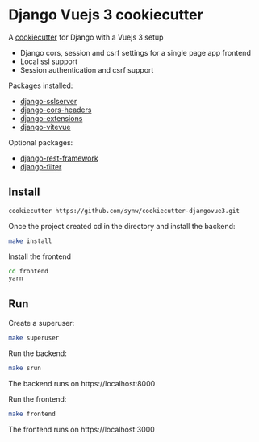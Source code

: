 # Django Vuejs 3 cookiecutter

A [cookiecutter](https://github.com/audreyr/cookiecutter) for Django with a Vuejs 3 setup

- Django cors, session and csrf settings for a single page app frontend
- Local ssl support
- Session authentication and csrf support

Packages installed:

- [django-sslserver](https://github.com/teddziuba/django-sslserver)
- [django-cors-headers](https://github.com/adamchainz/django-cors-headers)
- [django-extensions](https://github.com/django-extensions/django-extensions)
- [django-vitevue](https://github.com/synw/django-vitevue)

Optional packages:

- [django-rest-framework](https://www.django-rest-framework.org/)
- [django-filter](https://github.com/carltongibson/django-filter)

## Install

   ```bash
   cookiecutter https://github.com/synw/cookiecutter-djangovue3.git
   ```

Once the project created cd in the directory and install the backend:

   ```bash
   make install
   ```

Install the frontend

   ```bash
   cd frontend
   yarn
   ```

## Run

Create a superuser:

   ```bash
   make superuser
   ```

Run the backend:

   ```bash
   make srun
   ```

The backend runs on https://localhost:8000

Run the frontend:

   ```bash
   make frontend
   ```

The frontend runs on https://localhost:3000
